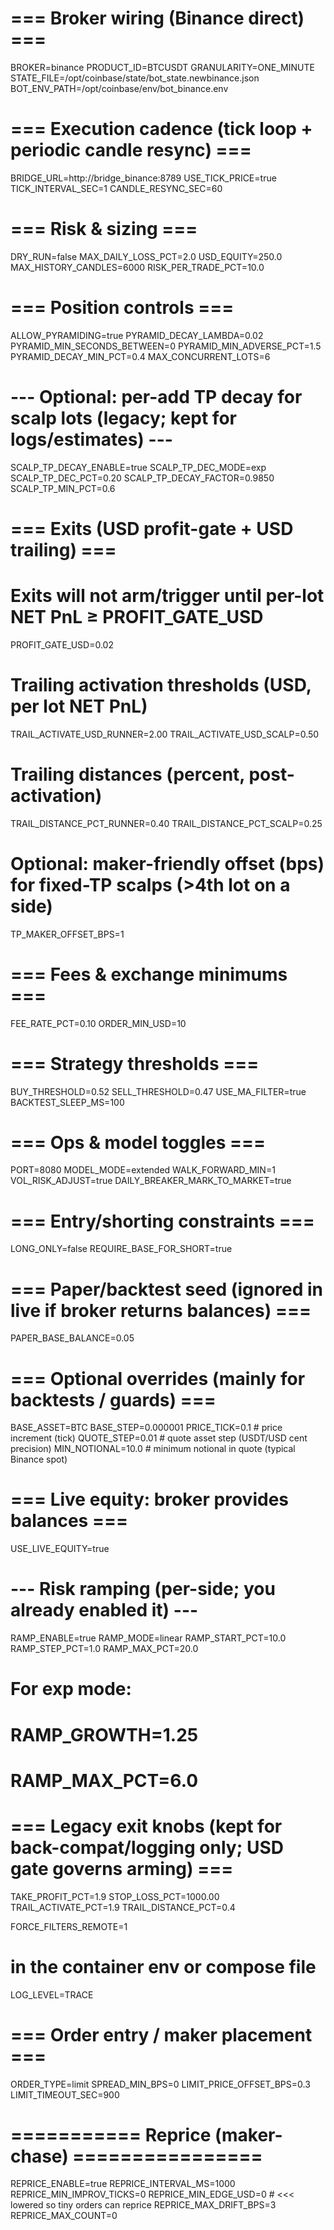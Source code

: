 # === Broker wiring (Binance direct) ===
BROKER=binance
PRODUCT_ID=BTCUSDT
GRANULARITY=ONE_MINUTE
STATE_FILE=/opt/coinbase/state/bot_state.newbinance.json
BOT_ENV_PATH=/opt/coinbase/env/bot_binance.env

# === Execution cadence (tick loop + periodic candle resync) ===
BRIDGE_URL=http://bridge_binance:8789
USE_TICK_PRICE=true
TICK_INTERVAL_SEC=1
CANDLE_RESYNC_SEC=60

# === Risk & sizing ===
DRY_RUN=false
MAX_DAILY_LOSS_PCT=2.0
USD_EQUITY=250.0
MAX_HISTORY_CANDLES=6000
RISK_PER_TRADE_PCT=10.0

# === Position controls ===
ALLOW_PYRAMIDING=true
PYRAMID_DECAY_LAMBDA=0.02
PYRAMID_MIN_SECONDS_BETWEEN=0
PYRAMID_MIN_ADVERSE_PCT=1.5
PYRAMID_DECAY_MIN_PCT=0.4
MAX_CONCURRENT_LOTS=6

# --- Optional: per-add TP decay for scalp lots (legacy; kept for logs/estimates) ---
SCALP_TP_DECAY_ENABLE=true
SCALP_TP_DEC_MODE=exp
SCALP_TP_DEC_PCT=0.20
SCALP_TP_DECAY_FACTOR=0.9850
SCALP_TP_MIN_PCT=0.6

# === Exits (USD profit-gate + USD trailing) ===
# Exits will not arm/trigger until per-lot NET PnL ≥ PROFIT_GATE_USD
PROFIT_GATE_USD=0.02

# Trailing activation thresholds (USD, per lot NET PnL)
TRAIL_ACTIVATE_USD_RUNNER=2.00
TRAIL_ACTIVATE_USD_SCALP=0.50

# Trailing distances (percent, post-activation)
TRAIL_DISTANCE_PCT_RUNNER=0.40
TRAIL_DISTANCE_PCT_SCALP=0.25

# Optional: maker-friendly offset (bps) for fixed-TP scalps (>4th lot on a side)
TP_MAKER_OFFSET_BPS=1

# === Fees & exchange minimums ===
FEE_RATE_PCT=0.10
ORDER_MIN_USD=10

# === Strategy thresholds ===
BUY_THRESHOLD=0.52
SELL_THRESHOLD=0.47
USE_MA_FILTER=true
BACKTEST_SLEEP_MS=100

# === Ops & model toggles ===
PORT=8080
MODEL_MODE=extended
WALK_FORWARD_MIN=1
VOL_RISK_ADJUST=true
DAILY_BREAKER_MARK_TO_MARKET=true

# === Entry/shorting constraints ===
LONG_ONLY=false
REQUIRE_BASE_FOR_SHORT=true

# === Paper/backtest seed (ignored in live if broker returns balances) ===
PAPER_BASE_BALANCE=0.05

# === Optional overrides (mainly for backtests / guards) ===
BASE_ASSET=BTC
BASE_STEP=0.000001
PRICE_TICK=0.1         # price increment (tick)
QUOTE_STEP=0.01         # quote asset step (USDT/USD cent precision)
MIN_NOTIONAL=10.0       # minimum notional in quote (typical Binance spot)

# === Live equity: broker provides balances ===
USE_LIVE_EQUITY=true

# --- Risk ramping (per-side; you already enabled it) ---
RAMP_ENABLE=true
RAMP_MODE=linear
RAMP_START_PCT=10.0
RAMP_STEP_PCT=1.0
RAMP_MAX_PCT=20.0
# For exp mode:
# RAMP_GROWTH=1.25
# RAMP_MAX_PCT=6.0

# === Legacy exit knobs (kept for back-compat/logging only; USD gate governs arming) ===
TAKE_PROFIT_PCT=1.9
STOP_LOSS_PCT=1000.00
TRAIL_ACTIVATE_PCT=1.9
TRAIL_DISTANCE_PCT=0.4

FORCE_FILTERS_REMOTE=1
# in the container env or compose file
LOG_LEVEL=TRACE

# === Order entry / maker placement ===
ORDER_TYPE=limit
SPREAD_MIN_BPS=0
LIMIT_PRICE_OFFSET_BPS=0.3
LIMIT_TIMEOUT_SEC=900

# =========== Reprice (maker-chase) ================
REPRICE_ENABLE=true
REPRICE_INTERVAL_MS=1000
REPRICE_MIN_IMPROV_TICKS=0
REPRICE_MIN_EDGE_USD=0      # <<< lowered so tiny orders can reprice
REPRICE_MAX_DRIFT_BPS=3
REPRICE_MAX_COUNT=0
